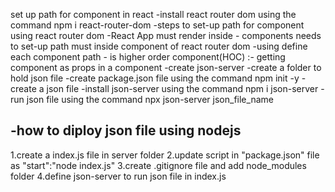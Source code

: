 set up path for component in react
 -install react router dom using the command npm i react-router-dom
 -steps to set-up path for component using react router dom
    -React App must render inside
    <BrowserRouter></BrowserRouter>
    - components needs to set-up path must inside <Routes> component of react router dom
    -using <Route> define each component path
    -<Route> is higher order component(HOC) :- getting component as props in a component
-create json-server
    -create a folder to hold json file
    -create package.json file using the command npm init -y
    -create a json file
    -install json-server using the command npm i json-server
    -run json file using the command npx json-server json_file_name    
    
-how to diploy json file using nodejs
-----------------------------------------
1.create a index.js file in server folder
2.update script in "package.json" file as "start":"node index.js"
3.create .gitignore file and add node_modules folder
4.define json-server to run json file in index.js
        
